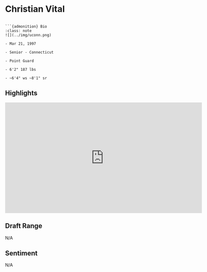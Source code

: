 Christian Vital
===
```{image} ../img/christian_vital.jpg
```

```{margin}
```{admonition} Bio
:class: note
![](../img/uconn.png)

- Mar 21, 1997

- Senior - Connecticut

- Point Guard

- 6'2" 187 lbs

- ~6'4" ws ~8'1" sr
```

## Highlights
<iframe width="640" height="360" src="https://www.youtube.com/embed/2l60kbPuMP8" frameborder="0" allow="accelerometer; autoplay; encrypted-media; gyroscope; picture-in-picture" allowfullscreen></iframe>

## Draft Range

N/A

## Sentiment

N/A